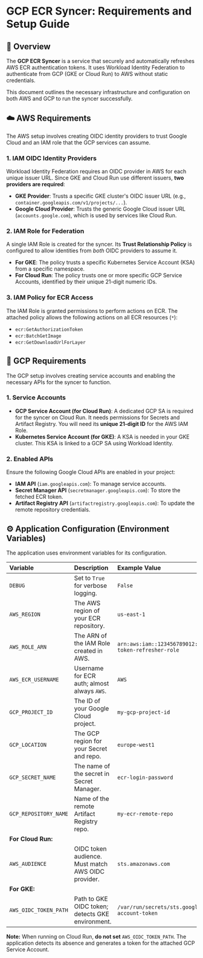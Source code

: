 # GCP ECR Syncer: Requirements and Setup Guide

## 📜 Overview

The **GCP ECR Syncer** is a service that securely and automatically refreshes
AWS ECR authentication tokens. It uses Workload Identity Federation to
authenticate from GCP (GKE or Cloud Run) to AWS without static credentials.

This document outlines the necessary infrastructure and configuration on both
AWS and GCP to run the syncer successfully.

## ☁️ AWS Requirements

The AWS setup involves creating OIDC identity providers to trust Google Cloud
and an IAM role that the GCP services can assume.

### 1. IAM OIDC Identity Providers

Workload Identity Federation requires an OIDC provider in AWS for each unique
issuer URL. Since GKE and Cloud Run use different issuers, **two providers are
required**:

* **GKE Provider**: Trusts a specific GKE cluster's OIDC issuer URL
    (e.g., `container.googleapis.com/v1/projects/...`).
* **Google Cloud Provider**: Trusts the generic Google Cloud issuer URL
    (`accounts.google.com`), which is used by services like Cloud Run.

### 2. IAM Role for Federation

A single IAM Role is created for the syncer. Its **Trust Relationship Policy**
is configured to allow identities from *both* OIDC providers to assume it.

* **For GKE**: The policy trusts a specific Kubernetes Service Account (KSA)
    from a specific namespace.
* **For Cloud Run**: The policy trusts one or more specific GCP Service
    Accounts, identified by their unique 21-digit numeric IDs.

### 3. IAM Policy for ECR Access

The IAM Role is granted permissions to perform actions on ECR. The attached
policy allows the following actions on all ECR resources (`*`):

* `ecr:GetAuthorizationToken`
* `ecr:BatchGetImage`
* `ecr:GetDownloadUrlForLayer`

## 🚀 GCP Requirements

The GCP setup involves creating service accounts and enabling the necessary
APIs for the syncer to function.

### 1. Service Accounts

* **GCP Service Account (for Cloud Run)**: A dedicated GCP SA is required for
    the syncer on Cloud Run. It needs permissions for Secrets and Artifact
    Registry. You will need its **unique 21-digit ID** for the AWS IAM Role.
* **Kubernetes Service Account (for GKE)**: A KSA is needed in your GKE
    cluster. This KSA is linked to a GCP SA using Workload Identity.

### 2. Enabled APIs

Ensure the following Google Cloud APIs are enabled in your project:

* **IAM API** (`iam.googleapis.com`): To manage service accounts.
* **Secret Manager API** (`secretmanager.googleapis.com`): To store the
    fetched ECR token.
* **Artifact Registry API** (`artifactregistry.googleapis.com`): To update
    the remote repository credentials.

## ⚙️ Application Configuration (Environment Variables)

The application uses environment variables for its configuration.

| Variable              | Description                                        | Example Value        |
| :-------------------- | :------------------------------------------------- | :------------------- |
| `DEBUG`               | Set to `True` for verbose logging.                 | `False`              |
| `AWS_REGION`          | The AWS region of your ECR repository.             | `us-east-1`          |
| `AWS_ROLE_ARN`        | The ARN of the IAM Role created in AWS.            | `arn:aws:iam::123456789012:role/gcp-ecr-token-refresher-role` |
| `AWS_ECR_USERNAME`    | Username for ECR auth; almost always `AWS`.        | `AWS`                |
| `GCP_PROJECT_ID`      | The ID of your Google Cloud project.               | `my-gcp-project-id`  |
| `GCP_LOCATION`        | The GCP region for your Secret and repo.           | `europe-west1`       |
| `GCP_SECRET_NAME`     | The name of the secret in Secret Manager.          | `ecr-login-password` |
| `GCP_REPOSITORY_NAME` | Name of the remote Artifact Registry repo.         | `my-ecr-remote-repo` |
| **For Cloud Run:** |                                                    |                      |
| `AWS_AUDIENCE`        | OIDC token audience. Must match AWS OIDC provider. | `sts.amazonaws.com`  |
| **For GKE:** |                                                    |                      |
| `AWS_OIDC_TOKEN_PATH` | Path to GKE OIDC token; detects GKE environment.   | `/var/run/secrets/sts.googleapis.com/service-account-token`     |

**Note:** When running on Cloud Run, **do not set** `AWS_OIDC_TOKEN_PATH`. The
application detects its absence and generates a token for the attached GCP
Service Account.
